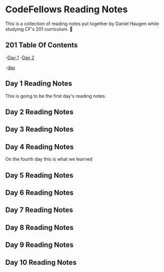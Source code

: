 # CodeFellows Reading Notes
This is a collection of reading notes put together by Daniel Haugen while studying CF's 201 curriculum. :triumph:

## 201 Table Of Contents

-[Day 1](#day-1-reading-notes)
-[Day 2](#day-2-reading-notes)

-[day](https://www.danielhaugen22.github.io/reading-notes)



## Day 1 Reading Notes
This is going to be the first day's reading notes.
## Day 2 Reading Notes
## Day 3 Reading Notes
## Day 4 Reading Notes
On the fourth day this is what we learned
## Day 5 Reading Notes
## Day 6 Reading Notes
## Day 7 Reading Notes
## Day 8 Reading Notes
## Day 9 Reading Notes
## Day 10 Reading Notes
